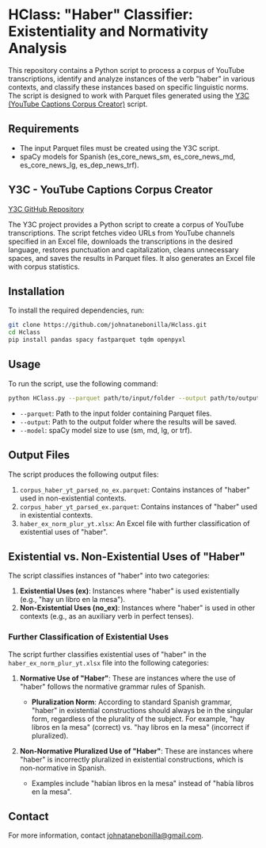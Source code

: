 # HClass: "Haber" Classifier: Existentiality and Normativity Analysis

This repository contains a Python script to process a corpus of YouTube transcriptions, identify and analyze instances of the verb "haber" in various contexts, and classify these instances based on specific linguistic norms. The script is designed to work with Parquet files generated using the [Y3C (YouTube Captions Corpus Creator)](https://github.com/johnatanebonilla/y3c) script.

## Requirements

- The input Parquet files must be created using the Y3C script.
- spaCy models for Spanish (es_core_news_sm, es_core_news_md, es_core_news_lg, es_dep_news_trf).

## Y3C - YouTube Captions Corpus Creator

[Y3C GitHub Repository](https://github.com/johnatanebonilla/y3c)

The Y3C project provides a Python script to create a corpus of YouTube transcriptions. The script fetches video URLs from YouTube channels specified in an Excel file, downloads the transcriptions in the desired language, restores punctuation and capitalization, cleans unnecessary spaces, and saves the results in Parquet files. It also generates an Excel file with corpus statistics.

## Installation

To install the required dependencies, run:

```bash
git clone https://github.com/johnatanebonilla/Hclass.git
cd Hclass
pip install pandas spacy fastparquet tqdm openpyxl
```

## Usage

To run the script, use the following command:

```bash
python HClass.py --parquet path/to/input/folder --output path/to/output/folder --model [sm|md|lg|trf]
```

- `--parquet`: Path to the input folder containing Parquet files.
- `--output`: Path to the output folder where the results will be saved.
- `--model`: spaCy model size to use (sm, md, lg, or trf).

## Output Files

The script produces the following output files:

1. `corpus_haber_yt_parsed_no_ex.parquet`: Contains instances of "haber" used in non-existential contexts.
2. `corpus_haber_yt_parsed_ex.parquet`: Contains instances of "haber" used in existential contexts.
3. `haber_ex_norm_plur_yt.xlsx`: An Excel file with further classification of existential uses of "haber".

## Existential vs. Non-Existential Uses of "Haber"

The script classifies instances of "haber" into two categories:

1. **Existential Uses (ex)**: Instances where "haber" is used existentially (e.g., "hay un libro en la mesa").
2. **Non-Existential Uses (no_ex)**: Instances where "haber" is used in other contexts (e.g., as an auxiliary verb in perfect tenses).

### Further Classification of Existential Uses

The script further classifies existential uses of "haber" in the `haber_ex_norm_plur_yt.xlsx` file into the following categories:

1. **Normative Use of "Haber"**: These are instances where the use of "haber" follows the normative grammar rules of Spanish.
   - **Pluralization Norm**: According to standard Spanish grammar, "haber" in existential constructions should always be in the singular form, regardless of the plurality of the subject. For example, "hay libros en la mesa" (correct) vs. "hay libros en la mesa" (incorrect if pluralized).

2. **Non-Normative Pluralized Use of "Haber"**: These are instances where "haber" is incorrectly pluralized in existential constructions, which is non-normative in Spanish.
   - Examples include "habían libros en la mesa" instead of "había libros en la mesa".
     
## Contact

For more information, contact johnatanebonilla@gmail.com.
